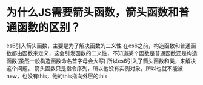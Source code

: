 # 为什么JS需要箭头函数，箭头函数和普通函数的区别？
es6引入箭头函数，主要是为了解决函数的二义性
在es6之前，构造函数和普通函数都由函数来定义，这会引发函数的二义性，不知道某个函数是普通函数还是构造函数(虽然一般构造函数命名首字母会大写)
所以es6引入了箭头函数和类，来解决这个问题。
箭头函数只是指令序列，所以他没有实例对象，所以也就不能被new，也没有this，他的this指向外层的this
